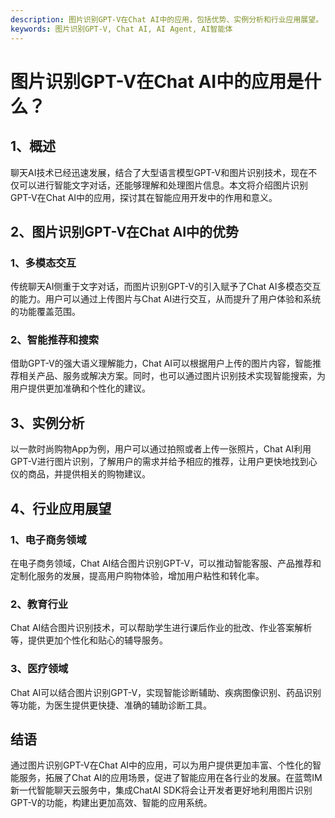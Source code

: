 ```yaml
---
description: 图片识别GPT-V在Chat AI中的应用，包括优势、实例分析和行业应用展望。
keywords: 图片识别GPT-V, Chat AI, AI Agent, AI智能体
---
```

# 图片识别GPT-V在Chat AI中的应用是什么？

## 1、概述
聊天AI技术已经迅速发展，结合了大型语言模型GPT-V和图片识别技术，现在不仅可以进行智能文字对话，还能够理解和处理图片信息。本文将介绍图片识别GPT-V在Chat AI中的应用，探讨其在智能应用开发中的作用和意义。

## 2、图片识别GPT-V在Chat AI中的优势
### 1、多模态交互
传统聊天AI侧重于文字对话，而图片识别GPT-V的引入赋予了Chat AI多模态交互的能力。用户可以通过上传图片与Chat AI进行交互，从而提升了用户体验和系统的功能覆盖范围。

### 2、智能推荐和搜索
借助GPT-V的强大语义理解能力，Chat AI可以根据用户上传的图片内容，智能推荐相关产品、服务或解决方案。同时，也可以通过图片识别技术实现智能搜索，为用户提供更加准确和个性化的建议。

## 3、实例分析
以一款时尚购物App为例，用户可以通过拍照或者上传一张照片，Chat AI利用GPT-V进行图片识别，了解用户的需求并给予相应的推荐，让用户更快地找到心仪的商品，并提供相关的购物建议。

## 4、行业应用展望
### 1、电子商务领域
在电子商务领域，Chat AI结合图片识别GPT-V，可以推动智能客服、产品推荐和定制化服务的发展，提高用户购物体验，增加用户粘性和转化率。

### 2、教育行业
Chat AI结合图片识别技术，可以帮助学生进行课后作业的批改、作业答案解析等，提供更加个性化和贴心的辅导服务。

### 3、医疗领域
Chat AI可以结合图片识别GPT-V，实现智能诊断辅助、疾病图像识别、药品识别等功能，为医生提供更快捷、准确的辅助诊断工具。

## 结语
通过图片识别GPT-V在Chat AI中的应用，可以为用户提供更加丰富、个性化的智能服务，拓展了Chat AI的应用场景，促进了智能应用在各行业的发展。在蓝莺IM新一代智能聊天云服务中，集成ChatAI SDK将会让开发者更好地利用图片识别GPT-V的功能，构建出更加高效、智能的应用系统。